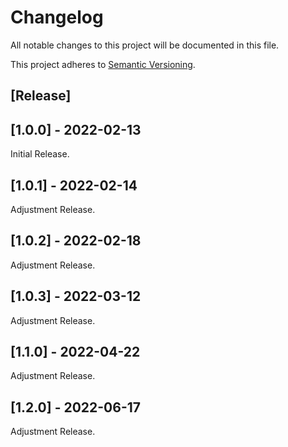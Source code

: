 # Changelog

All notable changes to this project will be documented in this file.

This project adheres to [Semantic Versioning](https://semver.org/spec/v2.0.0.html).

## [Release]

## [1.0.0] - 2022-02-13

Initial Release.

## [1.0.1] - 2022-02-14

Adjustment Release.

## [1.0.2] - 2022-02-18

Adjustment Release.

## [1.0.3] - 2022-03-12

Adjustment Release.

## [1.1.0] - 2022-04-22

Adjustment Release.

## [1.2.0] - 2022-06-17

Adjustment Release.
